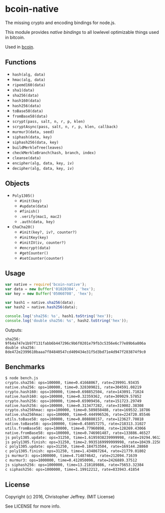 # bcoin-native

The missing crypto and encoding bindings for node.js.

This module provides _native bindings_ to all lowlevel optimizable things used
in bitcoin.

Used in [bcoin][bcoin].

## Functions
  - `hash(alg, data)`
  - `hmac(alg, data)`
  - `ripemd160(data)`
  - `sha1(data)`
  - `sha256(data)`
  - `hash160(data)`
  - `hash256(data)`
  - `toBase58(data)`
  - `fromBase58(data)`
  - `scrypt(pass, salt, n, r, p, klen)`
  - `scryptAsync(pass, salt, n, r, p, klen, callback)`
  - `murmur3(data, seed)`
  - `siphash(data, key)`
  - `siphash256(data, key)`
  - `buildMerkleTree(leaves)`
  - `checkMerkleBranch(hash, branch, index)`
  - `cleanse(data)`
  - `encipher(alg, data, key, iv)`
  - `decipher(alg, data, key, iv)`

## Objects
  - `Poly1305()`
    - `#init(key)`
    - `#update(data)`
    - `#finish()`
    - `.verify(mac1, mac2)`
    - `.auth(data, key)`
  - `ChaCha20()`
    - `#init(key?, iv?, counter?)`
    - `#initKey(key)`
    - `#initIV(iv, counter?)`
    - `#encrypt(data)`
    - `#getCounter()`
    - `#setCounter(counter)`

## Usage

``` js
var native = require('bcoin-native');
var data = new Buffer('01020304', 'hex');
var key = new Buffer('05060708', 'hex');

var hash1 = native.sha256(data);
var hash2 = native.hash256(data);

console.log('sha256: %s', hash1.toString('hex'));
console.log('double sha256: %s', hash2.toString('hex'));
```

Outputs:

```
sha256: 9f64a747e1b97f131fabb6b447296c9b6f0201e79fb3c5356e6c77e89b6a806a
double sha256: 8de472e2399610baaa7f84840547cd409434e31f5d3bd71e4d947f283874f9c0
```

## Benchmarks

``` bash
$ node bench.js
crypto.sha256: ops=100000, time=0.41668067, rate=239991.93435
native.sha256: ops=100000, time=0.328309021, rate=304591.08219
crypto.hash160: ops=100000, time=0.698852504, rate=143091.71024
native.hash160: ops=100000, time=0.32359362, rate=309029.57852
crypto.hash256: ops=100000, time=0.65909456, rate=151723.29749
native.hash256: ops=100000, time=0.313477282, rate=319002.38308
crypto.sha256hmac: ops=100000, time=0.589858488, rate=169532.18786
native.sha256hmac: ops=100000, time=0.444996526, rate=224720.85546
utils.toBase58: ops=100000, time=0.808880157, rate=123627.70818
native.toBase58: ops=100000, time=0.458057275, rate=218313.31027
utils.fromBase58: ops=100000, time=0.77960898, rate=128269.43066
native.fromBase58: ops=100000, time=0.746901487, rate=133886.46527
js poly1305.update: ops=31250, time=1.6195938239999998, rate=19294.96120
js poly1305.finish: ops=31250, time=2.9935169999999998, rate=10439.22583
c poly1305.update: ops=31250, time=0.184753504, rate=169144.28860
c poly1305.finish: ops=31250, time=1.434867264, rate=21779.01802
js murmur3: ops=1000000, time=4.714874642, rate=212094.71639
c murmur3: ops=1000000, time=0.412050096, rate=2426889.37512
js siphash256: ops=1000000, time=13.218189886, rate=75653.32384
c siphash256: ops=1000000, time=1.19912212, rate=833943.41854
```

## License

Copyright (c) 2016, Christopher Jeffrey. (MIT License)

See LICENSE for more info.

[bcoin]: https://github.com/bcoin-org/bcoin
